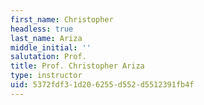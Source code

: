 ```yaml
---
first_name: Christopher
headless: true
last_name: Ariza
middle_initial: ''
salutation: Prof.
title: Prof. Christopher Ariza
type: instructor
uid: 5372fdf3-1d20-6255-d552-d5512391fb4f
---
```

